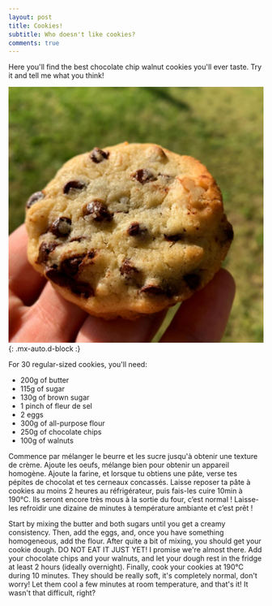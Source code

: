 ```yaml
---
layout: post
title: Cookies!
subtitle: Who doesn't like cookies?
comments: true
---
```


Here you'll find the best chocolate chip walnut cookies you'll ever taste. Try it and tell me what you think!

![Cookies](/assets/img/cookies.jpg){: .mx-auto.d-block :}

For 30 regular-sized cookies, you'll need:

- 200g of butter
- 115g of sugar
- 130g of brown sugar 
- 1 pinch of fleur de sel
- 2 eggs
- 300g of all-purpose flour
- 250g of chocolate chips
- 100g of walnuts

Commence par mélanger le beurre et les sucre jusqu'à obtenir une texture de crème. Ajoute les oeufs, mélange bien pour obtenir un appareil homogène. Ajoute la farine, et lorsque tu obtiens une pâte, verse tes pépites de chocolat et tes cerneaux concassés. Laisse reposer ta pâte à cookies au moins 2 heures au réfrigérateur, puis fais-les cuire 10min à 190°C. Ils seront encore très mous à la sortie du four, c’est normal ! Laisse-les refroidir une dizaine de minutes à température ambiante et c’est prêt !

Start by mixing the butter and both sugars until you get a creamy consistency. Then, add the eggs, and, once you have something homogeneous, add the flour. After quite a bit of mixing, you should get your cookie dough. DO NOT EAT IT JUST YET! I promise we're almost there. Add your chocolate chips and your walnuts, and let your dough rest in the fridge at least 2 hours (ideally overnight). Finally, cook your cookies at 190°C during 10 minutes. They should be really soft, it's completely normal, don't worry! Let them cool a few minutes at room temperature, and that's it! It wasn't that difficult, right?
